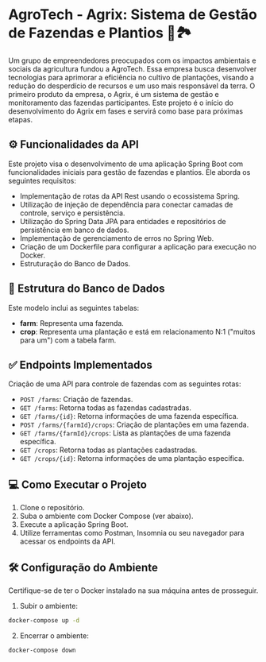# AgroTech - Agrix: Sistema de Gestão de Fazendas e Plantios 🌱🏞️
Um grupo de empreendedores preocupados com os impactos ambientais e sociais da agricultura fundou a AgroTech. Essa empresa busca desenvolver tecnologias para aprimorar a eficiência no cultivo de plantações, visando a redução do desperdício de recursos e um uso mais responsável da terra. O primeiro produto da empresa, o Agrix, é um sistema de gestão e monitoramento das fazendas participantes. Este projeto é o início do desenvolvimento do Agrix em fases e servirá como base para próximas etapas.

## ⚙️ Funcionalidades da API
Este projeto visa o desenvolvimento de uma aplicação Spring Boot com funcionalidades iniciais para gestão de fazendas e plantios. Ele aborda os seguintes requisitos:
- Implementação de rotas da API Rest usando o ecossistema Spring.
- Utilização de injeção de dependência para conectar camadas de controle, serviço e persistência.
- Utilização do Spring Data JPA para entidades e repositórios de persistência em banco de dados.
- Implementação de gerenciamento de erros no Spring Web.
- Criação de um Dockerfile para configurar a aplicação para execução no Docker.
- Estruturação do Banco de Dados.

## 💾 Estrutura do Banco de Dados
Este modelo inclui as seguintes tabelas:
- **farm**: Representa uma fazenda.
- **crop**: Representa uma plantação e está em relacionamento N:1 ("muitos para um") com a tabela farm.

## ✅ Endpoints Implementados
Criação de uma API para controle de fazendas com as seguintes rotas:
* `POST /farms`: Criação de fazendas.
* `GET /farms`: Retorna todas as fazendas cadastradas.
* `GET /farms/{id}`: Retorna informações de uma fazenda específica.
* `POST /farms/{farmId}/crops`: Criação de plantações em uma fazenda.
* `GET /farms/{farmId}/crops`: Lista as plantações de uma fazenda específica.
* `GET /crops`: Retorna todas as plantações cadastradas.
* `GET /crops/{id}`: Retorna informações de uma plantação específica.

## 💻 Como Executar o Projeto
1. Clone o repositório.
2. Suba o ambiente com Docker Compose (ver abaixo).
3. Execute a aplicação Spring Boot.
4. Utilize ferramentas como Postman, Insomnia ou seu navegador para acessar os endpoints da API.

## 🛠️ Configuração do Ambiente
Certifique-se de ter o Docker instalado na sua máquina antes de prosseguir.

1. Subir o ambiente:
```bash
docker-compose up -d
```
2. Encerrar o ambiente:
```bash
docker-compose down
```
